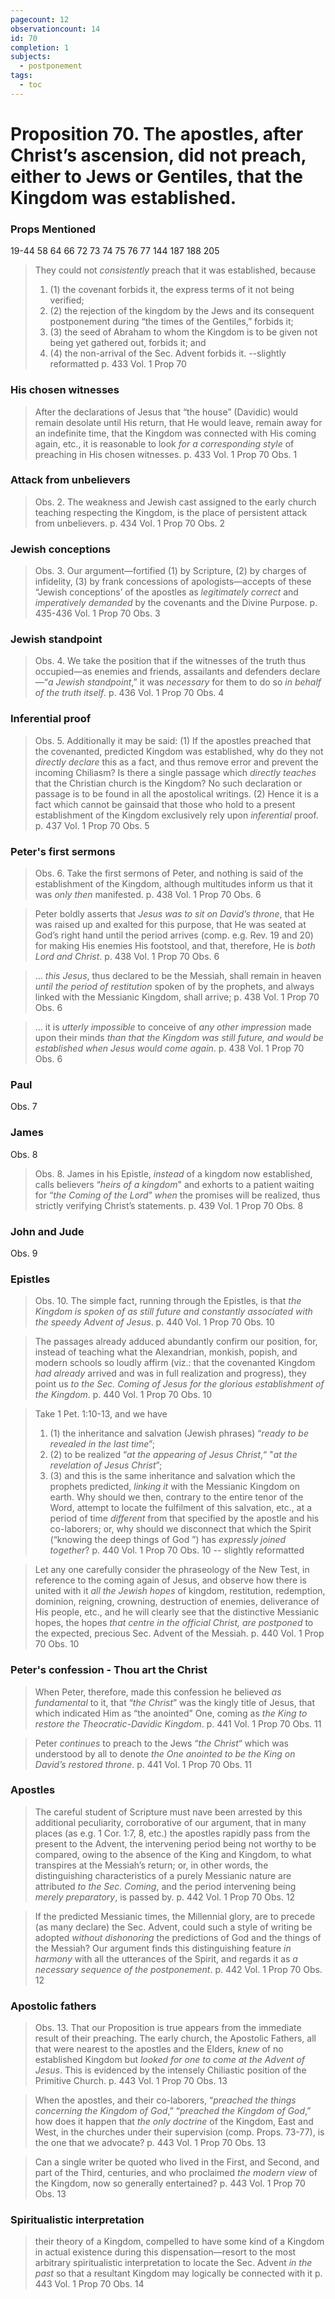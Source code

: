 ```yaml
---
pagecount: 12
observationcount: 14
id: 70
completion: 1
subjects:
  - postponement
tags:
  - toc
---
```

# Proposition 70. The apostles, after Christ’s ascension, did not preach, either to Jews or Gentiles, that the Kingdom was established.

### Props Mentioned
19-44 58 64 66 72 73 74 75 76 77 144 187 188 205

>They could not *consistently* preach that it was established, because 
>1. (1) the covenant forbids it, the express terms of it not being verified; 
>2. (2) the rejection of the kingdom by the Jews and its consequent postponement during “the times of the Gentiles,” forbids it; 
>3. (3) the seed of Abraham to whom the Kingdom is to be given not being yet gathered out, forbids it; and 
>4. (4) the non-arrival of the Sec. Advent forbids it.
>--slightly reformatted
>p. 433 Vol. 1 Prop 70
### His chosen witnesses
>After the declarations of Jesus that “the house” (Davidic) would remain desolate until His return, that He would leave, remain away for an indefinite time, that the Kingdom was connected with His coming again, etc., it is reasonable to look *for a corresponding style* of preaching in His chosen witnesses.
>p. 433 Vol. 1 Prop 70 Obs. 1
### Attack from unbelievers
>Obs. 2. The weakness and Jewish cast assigned to the early church teaching respecting the Kingdom, is the place of persistent attack from unbelievers.
>p. 434 Vol. 1 Prop 70 Obs. 2
### Jewish conceptions
>Obs. 3. Our argument—fortified (1) by Scripture, (2) by charges of infidelity, (3) by frank concessions of apologists—accepts of these “Jewish conceptions’ of the apostles as *legitimately correct* and *imperatively demanded* by the covenants and the Divine Purpose.
>p. 435-436 Vol. 1 Prop 70 Obs. 3
### Jewish standpoint
>Obs. 4. We take the position that if the witnesses of the truth thus occupied—as enemies and friends, assailants and defenders declare—“*a Jewish standpoint*,” it was *necessary* for them to do so *in behalf of the truth itself*.
>p. 436 Vol. 1 Prop 70 Obs. 4
### Inferential proof
>Obs. 5. Additionally it may be said: (1) If the apostles preached that the covenanted, predicted Kingdom was established, why do they not *directly declare* this as a fact, and thus remove error and prevent the incoming Chiliasm? Is there a single passage which *directly teaches* that the Christian church is the Kingdom? No such declaration or passage is to be found in all the apostolical writings. (2) Hence it is a fact which cannot be gainsaid that those who hold to a present establishment of the Kingdom exclusively rely upon *inferential* proof.
>p. 437 Vol. 1 Prop 70 Obs. 5
### Peter's first sermons
>Obs. 6. Take the first sermons of Peter, and nothing is said of the establishment of the Kingdom, although multitudes inform us that it was *only then* manifested.
>p. 438 Vol. 1 Prop 70 Obs. 6

>Peter boldly asserts that *Jesus was to sit on David’s throne*, that He was raised up and exalted for this purpose, that He was seated at God’s right hand until the period arrives (comp. e.g. Rev. 19 and 20) for making His enemies His footstool, and that, therefore, He is *both Lord and Christ*.
>p. 438 Vol. 1 Prop 70 Obs. 6

>... *this Jesus*, thus declared to be the Messiah, shall remain in heaven *until the period of restitution* spoken of by the prophets, and always linked with the Messianic Kingdom, shall arrive;
>p. 438 Vol. 1 Prop 70 Obs. 6

>... it is *utterly impossible* to conceive of *any other impression* made upon their minds *than that the Kingdom was still future, and would be established when Jesus would come again*.
>p. 438 Vol. 1 Prop 70 Obs. 6

### Paul
Obs. 7

### James
Obs. 8
>Obs. 8. James in his Epistle, *instead* of a kingdom now established, calls believers “*heirs of a kingdom*" and exhorts to a patient waiting for “*the Coming of the Lord*” *when* the promises will be realized, thus strictly verifying Christ’s statements.
>p. 439 Vol. 1 Prop 70 Obs. 8
### John and Jude
Obs. 9
### Epistles
>Obs. 10. The simple fact, running through the Epistles, is that *the Kingdom is spoken of as still future and constantly associated with the speedy Advent of Jesus*.
>p. 440 Vol. 1 Prop 70 Obs. 10

>The passages already adduced abundantly confirm our position, for, instead of teaching what the Alexandrian, monkish, popish, and modern schools so loudly affirm (viz.: that the covenanted Kingdom *had already* arrived and was in full realization and progress), they point us *to the Sec. Coming of Jesus for the glorious establishment of the Kingdom*.
>p. 440 Vol. 1 Prop 70 Obs. 10

>Take 1 Pet. 1:10-13, and we have 
>1. (1) the inheritance and salvation (Jewish phrases) “*ready to be revealed in the last time*”; 
>2. (2) to be realized “*at the appearing of Jesus Christ*,“ "*at the revelation of Jesus Christ*”; 
>3. (3) and this is the same inheritance and salvation which the prophets predicted, *linking it* with the Messianic Kingdom on earth.
>Why should we then, contrary to the entire tenor of the Word, attempt to locate the fulfilment of this salvation, etc., at a period of time *different* from that specified by the apostle and his co-laborers; or, why should we disconnect that which the Spirit (“knowing the deep things of God ”) has *expressly joined together*?
>p. 440 Vol. 1 Prop 70 Obs. 10 -- slightly reformatted

>Let any one carefully consider the phraseology of the New Test, in reference to the coming again of Jesus, and observe how there is united with it *all the Jewish hopes* of kingdom, restitution, redemption, dominion, reigning, crowning, destruction of enemies, deliverance of His people, etc., and he will clearly see that the distinctive Messianic hopes, the hopes *that centre in the official Christ, are postponed* to the expected, precious Sec. Advent of the Messiah.
>p. 440 Vol. 1 Prop 70 Obs. 10
### Peter's confession - Thou art the Christ
>When Peter, therefore, made this confession he believed *as fundamental* to it, that “*the Christ*” was the kingly title of Jesus, that which indicated Him as “the anointed” One, coming as *the King to restore the Theocratic-Davidic Kingdom*.
>p. 441 Vol. 1 Prop 70 Obs. 11

>Peter *continues* to preach to the Jews “*the Christ*“ which was understood by all to denote *the One anointed to be the King on David’s restored throne*.
>p. 441 Vol. 1 Prop 70 Obs. 11
### Apostles
>The careful student of Scripture must nave been arrested by this additional peculiarity, corroborative of our argument, that in many places (as e.g. 1 Cor. 1:7, 8, etc.) the apostles rapidly pass from the present to the Advent, the intervening period being not worthy to be compared, owing to the absence of the King and Kingdom, to what transpires at the Messiah’s return; or, in other words, the distinguishing characteristics of a purely Messianic nature are attributed *to the Sec. Coming*, and the period intervening being *merely preparatory*, is passed by.
>p. 442 Vol. 1 Prop 70 Obs. 12

>If the predicted Messianic times, the Millennial glory, are to precede (as many declare) the Sec. Advent, could such a style of writing be adopted *without dishonoring* the predictions of God and the things of the Messiah? Our argument finds this distinguishing feature *in harmony* with all the utterances of the Spirit, and regards it as *a necessary sequence of the postponement*.
>p. 442 Vol. 1 Prop 70 Obs. 12
### Apostolic fathers
>Obs. 13. That our Proposition is true appears from the immediate result of their preaching. The early church, the Apostolic Fathers, all that were nearest to the apostles and the Elders, *knew* of no established Kingdom but *looked for one to come at the Advent of Jesus*. This is evidenced by the intensely Chiliastic position of the Primitive Church.
>p. 443 Vol. 1 Prop 70 Obs. 13

>When the apostles, and their co-laborers, “*preached the things concerning the Kingdom of God*,” “*preached the Kingdom of God*,” how does it happen that *the only doctrine* of the Kingdom, East and West, in the churches under their supervision (comp. Props. 73-77), is the one that we advocate?
>p. 443 Vol. 1 Prop 70 Obs. 13

>Can a single writer be quoted who lived in the First, and Second, and part of the Third, centuries, and who proclaimed *the modern view* of the Kingdom, now so generally entertained?
>p. 443 Vol. 1 Prop 70 Obs. 13
### Spiritualistic interpretation
>their theory of a Kingdom, compelled to have some kind of a Kingdom in actual existence during this dispensation—resort to the most arbitrary spiritualistic interpretation to locate the Sec. Advent *in the past* so that a resultant Kingdom may logically be connected with it
>p. 443 Vol. 1 Prop 70 Obs. 14


